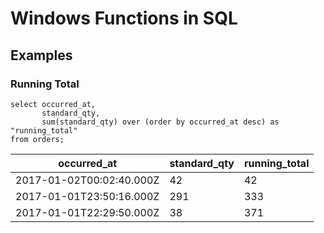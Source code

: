 # Windows Functions in SQL

## Examples
### Running Total
    select occurred_at,
           standard_qty,
           sum(standard_qty) over (order by occurred_at desc) as "running_total"
    from orders;
    
|occurred_at|standard_qty|running_total|
|--|--|--|
|2017-01-02T00:02:40.000Z|42|42|
|2017-01-01T23:50:16.000Z|291|333|
|2017-01-01T22:29:50.000Z|38|371|
